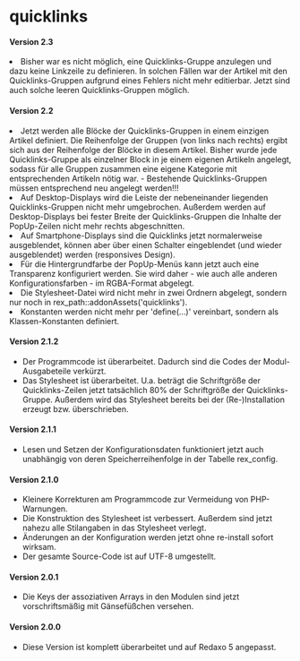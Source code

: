 # quicklinks
<h4>Version 2.3</h4>
    <li>Bisher war es nicht möglich, eine Quicklinks-Gruppe anzulegen
        und dazu keine Linkzeile zu definieren. In solchen Fällen
        war der Artikel mit den Quicklinks-Gruppen aufgrund eines
        Fehlers nicht mehr editierbar. Jetzt sind auch solche leeren
        Quicklinks-Gruppen möglich.</li>
</ul>
<h4>Version 2.2</h4>
    <li>Jetzt werden alle Blöcke der Quicklinks-Gruppen in einem einzigen
        Artikel definiert. Die Reihenfolge der Gruppen (von links nach
        rechts) ergibt sich aus der Reihenfolge der Blöcke in diesem
        Artikel. Bisher wurde jede Quicklinks-Gruppe als einzelner Block
        in je einem eigenen Artikeln angelegt, sodass für alle Gruppen
        zusammen eine eigene Kategorie mit entsprechenden Artikeln nötig
        war. - Bestehende Quicklinks-Gruppen müssen entsprechend neu
        angelegt werden!!!</li>
    <li>Auf Desktop-Displays wird die Leiste der nebeneinander liegenden
        Quicklinks-Gruppen nicht mehr umgebrochen. Außerdem werden auf
        Desktop-Displays bei fester Breite der Quicklinks-Gruppen die
        Inhalte der PopUp-Zeilen nicht mehr rechts abgeschnitten.</li>
    <li>Auf Smartphone-Displays sind die Quicklinks jetzt normalerweise
        ausgeblendet, können aber über einen Schalter eingeblendet (und
        wieder ausgeblendet) werden (responsives Design).</li>
    <li>Für die Hintergrundfarbe der PopUp-Menüs kann jetzt auch eine
        Transparenz konfiguriert werden. Sie wird daher - wie auch alle
        anderen Konfigurationsfarben - im RGBA-Format abgelegt.</li>
    <li>Die Stylesheet-Datei wird nicht mehr in zwei Ordnern abgelegt,
        sondern nur noch in rex_path::addonAssets('quicklinks').</li>
    <li>Konstanten werden nicht mehr per 'define(...)' vereinbart,
        sondern als Klassen-Konstanten definiert.</li>
<ul>
</ul>
<h4>Version 2.1.2</h4>
<ul>
    <li>Der Programmcode ist überarbeitet. Dadurch sind die Codes der
        Modul-Ausgabeteile verkürzt.</li>
    <li>Das Stylesheet ist überarbeitet. U.a. beträgt die Schriftgröße
        der Quicklinks-Zeilen jetzt tatsächlich 80% der Schriftgröße der
        Quicklinks-Gruppe. Außerdem wird das Stylesheet bereits bei der
        (Re-)Installation erzeugt bzw. überschrieben.</li>
</ul>
<h4>Version 2.1.1</h4>
<ul>
    <li>Lesen und Setzen der Konfigurationsdaten funktioniert jetzt auch
        unabhängig von deren Speicherreihenfolge in der Tabelle rex_config.</li>
</ul>
<h4>Version 2.1.0</h4>
<ul>
    <li>Kleinere Korrekturen am Programmcode zur Vermeidung von PHP-Warnungen.</li>
    <li>Die Konstruktion des Stylesheet ist verbessert. Außerdem sind jetzt
        nahezu alle Stilangaben in das Stylesheet verlegt.</li>
    <li>Änderungen an der Konfiguration werden jetzt ohne re-install sofort
        wirksam.</li>
    <li>Der gesamte Source-Code ist auf UTF-8 umgestellt.</li>
</ul>
<h4>Version 2.0.1</h4>
<ul>
    <li>Die Keys der assoziativen Arrays in den Modulen sind jetzt
        vorschriftsmäßig mit Gänsefüßchen versehen.</li>
</ul>
<h4>Version 2.0.0</h4>
<ul>
    <li>Diese Version ist komplett überarbeitet und auf Redaxo 5 angepasst.</li>
</ul>
